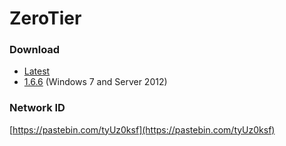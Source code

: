 # ZeroTier

### Download
- [Latest](https://download.zerotier.com/dist/ZeroTier%20One.msi)
- [1.6.6](https://download.zerotier.com/RELEASES/1.6.6/dist/ZeroTier%20One.msi) (Windows 7 and Server 2012)

### Network ID
[https://pastebin.com/tyUz0ksf](https://pastebin.com/tyUz0ksf)
